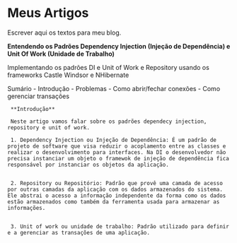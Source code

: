 # Meus Artigos
  Escrever aqui os textos para meu blog.
  
  **Entendendo os Padrões Dependency Injection (Injeção de Dependência) e Unit Of Work (Unidade de Trabalho)**
  
  Implementando os padrões DI e Unit of Work e Repository usando os frameworks Castle Windsor e NHibernate
  
  Sumário
  	- Introdução
    - Problemas
    	- Como abrir/fechar conexões
        - Como gerenciar transações
        
     **Introdução**
     
     Neste artigo vamos falar sobre os padrões dependecy injection, repository e unit of work.
     
     1. Dependency Injection ou Injeção de Dependência: É um padrão de projeto de software que visa reduzir o acoplamento entre as classes e realizar o desenvolvimento para interfaces. Na DI o desenvolvedor não precisa instanciar um objeto o framewok de injeção de dependência fica responsável por instanciar os objetos da aplicação.

     
     2. Repository ou Repositório: Padrão que provê uma camada de acesso por outras camadas da aplicação com os dados armazenados do sistema. Ele abstrai o acesso a informação independente da forma como os dados estão armazenados como também da ferramenta usada para armazenar as informações.

     
     3. Unit of work ou unidade de trabalho: Padrão utilizado para definir e a gerenciar as transações de uma aplicação.

     	
        
        
